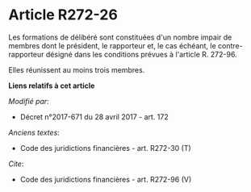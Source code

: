 # Article R272-26

Les formations de délibéré sont constituées d'un nombre impair de membres dont le président, le rapporteur et, le cas
échéant, le contre-rapporteur désigné dans les conditions prévues à l'article R. 272-96. 

Elles réunissent au moins trois membres.

**Liens relatifs à cet article**

_Modifié par_:

  - Décret n°2017-671 du 28 avril 2017 - art. 172

_Anciens textes_:

  - Code des juridictions financières - art. R272-30 (T)

_Cite_:

  - Code des juridictions financières - art. R272-96 (V)
